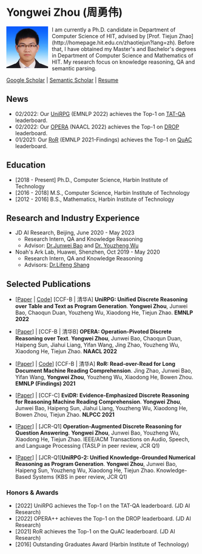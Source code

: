 # Yongwei Zhou (周勇伟)

<img align="left" src="photo.jpg" width=110 height=110 alt="a photo" style="padding-right:10px">
I am currently a Ph.D. candidate in Department of Computer Science of HIT, advised by [Prof. Tiejun Zhao](http://homepage.hit.edu.cn/zhaotiejun?lang=zh). 
Before that, I have obtained my Master's and Bachelor's degrees in Department of Computer Science and Mathematics of HIT. My research focus on knowledge reasoning, QA and semantic parsing.

[Google Scholar](https://scholar.google.com/citations?user=9uGWNycAAAAJ&hl=zh-CN) | [Semantic Scholar](https://www.semanticscholar.org/author/Yongwei-Zhou/2145494002) | [Resume]()

## News
- 02/2022: Our [UniRPG](https://arxiv.org/pdf/2210.08249.pdf) (EMNLP 2022) achieves the Top-1 on [TAT-QA](https://nextplusplus.github.io/TAT-QA/) leaderboard.
- 02/2022: Our [OPERA](https://aclanthology.org/2022.naacl-main.119.pdf) (NAACL 2022) achieves the Top-1 on [DROP](https://leaderboard.allenai.org/drop/submissions/public) leaderboard.
- 01/2021: Our [RoR](https://aclanthology.org/2021.findings-emnlp.160.pdf) (EMNLP 2021-Findings) achieves the Top-1 on [QuAC](https://quac.ai/) leaderboard.

## Education
- [2018 - Present] Ph.D., Computer Science, Harbin Institute of Technology
- [2016 - 2018] M.S., Computer Science, Harbin Institute of Technology 
- [2012 - 2016] B.S., Mathematics, Harbin Institute of Technology 

## Research and Industry Experience
- JD AI Research, Beijing, June 2020 - May 2023 
  - Research Intern, QA and Knowledge Reasoning
  - Advisor: [Dr.Junwei Bao](https://junweibao.github.io/Homepage/) and [Dr. Youzheng Wu]()
- Noah's Ark Lab, Huawei, Shenzhen, Oct 2019 - May 2020
  - Research Intern, QA and Knowledge Reasoning
  - Advisors: [Dr.Lifeng Shang]()

## Selected Publications
<!-- #### For full publication list, please check [publication page](publications.md). -->

- [[Paper](https://arxiv.org/pdf/2210.08249.pdf) | [Code](https://github.com/JD-AI-Research-NLP/UniRPG)] [CCF-B | 清华A] **UniRPG: Unified Discrete Reasoning over Table and Text as Program Generation**. **Yongwei Zhou**, Junwei Bao, Chaoqun Duan, Youzheng Wu, Xiaodong He, Tiejun Zhao. **EMNLP 2022**
  
- [[Paper](https://aclanthology.org/2022.naacl-main.119.pdf)] | [CCF-B | 清华B] **OPERA: Operation-Pivoted Discrete Reasoning over Text**. **Yongwei Zhou**, Junwei Bao, Chaoqun Duan, Haipeng Sun, Jiahui Liang, Yifan Wang, Jing Zhao, Youzheng Wu, Xiaodong He, Tiejun Zhao. **NAACL 2022**

- [[Paper](https://aclanthology.org/2021.findings-emnlp.160.pdf)] | [Code](https://github.com/JD-AI-Research-NLP/RoR)] [CCF-B | 清华A] **RoR: Read-over-Read for Long Document Machine Reading Comprehension**. Jing Zhao, Junwei Bao, Yifan Wang, **Yongwei Zhou**, Youzheng Wu, Xiaodong He, Bowen Zhou. **EMNLP (Findings) 2021**
  
- [[Paper](https://arxiv.org/abs/2108.07994)] | [CCF-C] **EviDR: Evidence-Emphasized Discrete Reasoning for Reasoning Machine Reading Comprehension**. **Yongwei Zhou**, Junwei Bao, Haipeng Sun, Jiahui Liang, Youzheng Wu, Xiaodong He, Bowen Zhou, Tiejun Zhao. **NLPCC 2021**
  
- [[Paper]()] | [JCR-Q1] **Operation-Augmented Discrete Reasoning for Question Answering**. **Yongwei Zhou**, Junwei Bao, Youzheng Wu, Xiaodong He, Tiejun Zhao. IEEE/ACM Transactions on Audio, Speech, and Language Processing (TASLP in peer review, JCR Q1)

- [[Paper]()] | [JCR-Q1]**UniRPG-2: Unified Knowledge-Grounded Numerical Reasoning as Program Generation**. **Yongwei Zhou**, Junwei Bao, Haipeng Sun, Youzheng Wu, Xiaodong He, Tiejun Zhao. Knowledge-Based Systems (KBS in peer review, JCR Q1)

### Honors & Awards 
- [2022] UniRPG achieves the Top-1 on the TAT-QA leaderboard. (JD AI Research)
- [2022] OPERA++ achieves the Top-1 on the DROP leaderboard. (JD AI Research)
- [2021] RoR achieves the Top-1 on the QuAC leaderboard. (JD AI Research)
- [2016] Outstanding Graduates Award (Harbin Institute of Technology)
